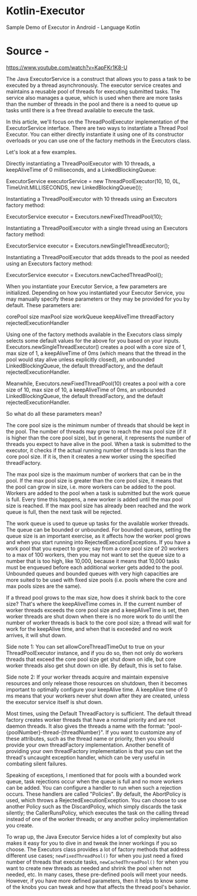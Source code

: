 # Kotlin-Executor
Sample Demo of Executor in Android - Language Kotlin
# Source - 

https://www.youtube.com/watch?v=KapFKr1K8-U 


The Java ExecutorService is a construct that allows you to pass a task to be executed by a thread asynchronously. The executor service creates and maintains a reusable pool of threads for executing submitted tasks. The service also manages a queue, which is used when there are more tasks than the number of threads in the pool and there is a need to queue up tasks until there is a free thread available to execute the task.

In this article, we'll focus on the ThreadPoolExecutor implementation of the ExecutorService interface. There are two ways to instantiate a Thread Pool Executor. You can either directly instantiate it using one of its constructor overloads or you can use one of the factory methods in the Executors class.

Let's look at a few examples.

Directly instantiating a ThreadPoolExecutor with 10 threads, a keepAliveTime of 0 milliseconds, and a LinkedBlockingQueue:

ExecutorService executorService = 
          new ThreadPoolExecutor(10, 10, 0L, TimeUnit.MILLISECONDS,
          new LinkedBlockingQueue<Runnable>());
  
  Instantiating a ThreadPoolExecutor with 10 threads using an Executors factory method:

ExecutorService executor = Executors.newFixedThreadPool(10);


Instantiating a ThreadPoolExecutor with a single thread using an Executors factory method:

ExecutorService executor = Executors.newSingleThreadExecutor();


Instantiating a ThreadPoolExecutor that adds threads to the pool as needed using an Executors factory method:

ExecutorService executor = Executors.newCachedThreadPool();


When you instantiate your Executor Service, a few parameters are initialized. Depending on how you instantiated your Executor Service, you may manually specify these parameters or they may be provided for you by default. These parameters are: 

  corePool size
  maxPool size
  workQueue
  keepAliveTime
  threadFactory
  rejectedExecutionHandler
  
  
Using one of the factory methods available in the Executors class simply selects some default values for the above for you based on your inputs. Executors.newSingleThreadExecutor() creates a pool with a core size of 1, max size of 1, a keepAliveTime of 0ms (which means that the thread in the pool would stay alive unless explicitly closed), an unbounded LinkedBlockingQueue, the default threadFactory, and the default rejectedExecutionHandler.

Meanwhile, Executors.newFixedThreadPool(10) creates a pool with a core size of 10, max size of 10, a keepAliveTime of 0ms, an unbounded LinkedBlockingQueue, the default threadFactory, and the default rejectedExecutionHandler. 

So what do all these parameters mean?

The core pool size is the minimum number of threads that should be kept in the pool. The number of threads may grow to reach the max pool size (if it is higher than the core pool size), but in general, it represents the number of threads you expect to have alive in the pool. When a task is submitted to the executor, it checks if the actual running number of threads is less than the core pool size. If it is, then it creates a new worker using the specified threadFactory.

The max pool size is the maximum number of workers that can be in the pool. If the max pool size is greater than the core pool size, it means that the pool can grow in size, i.e. more workers can be added to the pool. Workers are added to the pool when a task is submitted but the work queue is full. Every time this happens, a new worker is added until the max pool size is reached. If the max pool size has already been reached and the work queue is full, then the next task will be rejected. 

The work queue is used to queue up tasks for the available worker threads. The queue can be bounded or unbounded. For bounded queues, setting the queue size is an important exercise, as it affects how the worker pool grows and when you start running into RejectedExecutionExceptions. If you have a work pool that you expect to grow; say from a core pool size of 20 workers to a max of 100 workers, then you may not want to set the queue size to a number that is too high, like 10,000, because it means that 10,000 tasks must be enqueued before each additional worker gets added to the pool. Unbounded queues and bounded queues with very high capacities are more suited to be used with fixed size pools (i.e. pools where the core and max pools sizes are the same). 

If a thread pool grows to the max size, how does it shrink back to the core size? That's where the keepAliveTime comes in. If the current number of worker threads exceeds the core pool size and a keepAliveTime is set, then worker threads are shut down when there is no more work to do until the number of worker threads is back to the core pool size; a thread will wait for work for the keepAlive time, and when that is exceeded and no work arrives, it will shut down.

Side note 1: You can set allowCoreThreadTimeOut to true on your ThreadPoolExecutor instance, and if you do so, then not only do workers threads that exceed the core pool size get shut down on idle, but core worker threads also get shut down on idle. By default, this is set to false.

Side note 2: If your worker threads acquire and maintain expensive resources and only release those resources on shutdown, then it becomes important to optimally configure your keepAlive time. A keepAlive time of 0 ms means that your workers never shut down after they are created, unless the executor service itself is shut down.

Most times, using the Default ThreadFactory is sufficient. The default thread factory creates worker threads that have a normal priority and are not daemon threads. It also gives the threads a name with the format: "pool-{poolNumber}-thread-{threadNumber}". If you want to customize any of these attributes, such as the thread name or priority, then you should provide your own threadFactory implementation. Another benefit of providing your own threadFactory implementation is that you can set the thread's uncaught exception handler, which can be very useful in combating silent failures. 

Speaking of exceptions, I mentioned that for pools with a bounded work queue, task rejections occur when the queue is full and no more workers can be added. You can configure a handler to run when such a rejection occurs. These handlers are called "Policies". By default, the AbortPolicy is used, which throws a RejectedExecutionException. You can choose to use another Policy such as the DiscardPolicy, which simply discards the task silently; the CallerRunsPolicy, which executes the task on the calling thread instead of one of the worker threads; or any another policy implementation you create.

To wrap up, the Java Executor Service hides a lot of complexity but also makes it easy for you to dive in and tweak the inner workings if you so choose. The Executors class provides a lot of factory methods that address different use cases; `newFixedThreadPool()` for when you just need a fixed number of threads that execute tasks, `newCachedThreadPool()` for when you want to create new threads as needed and shrink the pool when not needed, etc. In many cases, these pre-defined pools will meet your needs. However, if you have more defined parameters, then it helps to know some of the knobs you can tweak and how that affects the thread pool's behavior.

